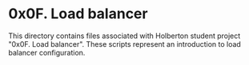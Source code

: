 # 0x0F. Load balancer

This directory contains files associated with Holberton student project "0x0F. Load balancer". These scripts represent an introduction to load balancer configuration.
